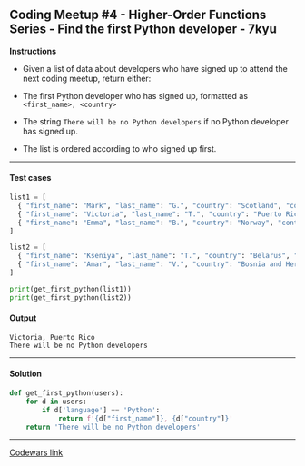## Coding Meetup #4 - Higher-Order Functions Series - Find the first Python developer - 7kyu

**Instructions**

- Given a list of data about developers who have signed up to attend the next coding meetup, return either:

- The first Python developer who has signed up, formatted as `<first_name>, <country>`

- The string `There will be no Python developers` if no Python developer has signed up.

- The list is ordered according to who signed up first.

---

#### Test cases

```python
list1 = [
  { "first_name": "Mark", "last_name": "G.", "country": "Scotland", "continent": "Europe", "age": 22, "language": "JavaScript" },
  { "first_name": "Victoria", "last_name": "T.", "country": "Puerto Rico", "continent": "Americas", "age": 30, "language": "Python" },
  { "first_name": "Emma", "last_name": "B.", "country": "Norway", "continent": "Europe", "age": 19, "language": "Clojure" }
]

list2 = [
  { "first_name": "Kseniya", "last_name": "T.", "country": "Belarus", "continent": "Europe", "age": 29, "language": "JavaScript" },
  { "first_name": "Amar", "last_name": "V.", "country": "Bosnia and Herzegovina", "continent": "Europe", "age": 32, "language": "Ruby" }
]

print(get_first_python(list1))
print(get_first_python(list2))
```

#### Output 

```
Victoria, Puerto Rico
There will be no Python developers
```

---

#### Solution

```python
def get_first_python(users):
    for d in users: 
        if d['language'] == 'Python': 
            return f'{d["first_name"]}, {d["country"]}'
    return 'There will be no Python developers'
```

---

[Codewars link](https://www.codewars.com/kata/5827bc50f524dd029d0005f2)
